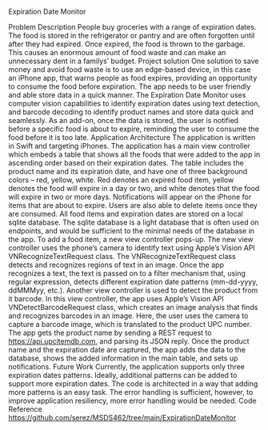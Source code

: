 Expiration Date Monitor

Problem Description
People buy groceries with a range of expiration dates. The food is stored in the refrigerator or pantry and are often forgotten until after they had expired. Once expired, the food is thrown to the garbage. This causes an enormous amount of food waste and can make an unnecessary dent in a familys’ budget.
 Project solution 
One solution to save money and avoid food waste is to use an edge-based device, in this case an iPhone app, that warns people as food expires, providing an opportunity to consume the food before expiration. The app needs to be user friendly and able store data in a quick manner. The Expiration Date Monitor uses computer vision capabilities to identify expiration dates using text detection, and barcode decoding to identify product names and store data quick and seamlessly. As an add-on, once the data is stored, the user is notified before a specific food is about to expire, reminding the user to consume the food before it is too late.
Application Architecture
The application is written in Swift and targeting iPhones. The application has a main view controller which embeds a table that shows all the foods that were added to the app in ascending order based on their expiration dates. The table includes the product name and its expiration date, and have one of three background colors – red, yellow, white. Red denotes an expired food item, yellow denotes the food will expire in a day or two, and white denotes that the food will expire in two or more days. Notifications will appear on the iPhone for items that are about to expire. Users are also able to delete items once they are consumed.
All food items and expiration dates are stored on a local sqlite database. The sqlite database is a light database that is often used on endpoints, and would be sufficient to the minimal needs of the database in the app. 
To add a food item, a new view controller pops-up. The new view controller uses the phone’s camera to identify text using Apple’s Vision API VNRecognizeTextRequest class. The VNRecognizeTextRequest class detects and recognizes regions of text in an image. Once the app recognizes a text, the text is passed on to a filter mechanism that, using regular expression, detects different expiration date patterns (mm-dd-yyyy, ddMMMyy, etc.).
Another view controller is used to detect the product from it barcode. In this view controller, the app uses Apple’s Vision API VNDetectBarcodeRequest class, which creates an image analysis that finds and recognizes barcodes in an image. Here, the user uses the camera to capture a barcode image, which is translated to the product UPC number. The app gets the product name by sending a REST request to https://api.upcitemdb.com, and parsing its JSON reply.
Once the product name and the expiration date are captured, the app adds the data to the database, shows the added information in the main table, and sets up notifications.
Future Work
Currently, the application supports only three expiration dates patterns. Ideally, additional patterns can be added to support more expiration dates. The code is architected in a way that adding more patterns is an easy task.
The error handling is sufficient, however, to improve application resiliency, more error handling would be needed.
Code Reference
https://github.com/serez/MSDS462/tree/main/ExpirationDateMonitor

